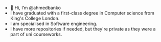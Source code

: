- 👋 Hi, I’m @ahmedbanko
- I have graduated with a first-class degree in Computer science from King's College London.
- I am specialised in Software engineering.
- I have more repositories if needed, but they're private as they were a part of uni courseworks.

<!---
ahmedbanko/ahmedbanko is a ✨ special ✨ repository because its `README.md` (this file) appears on your GitHub profile.
You can click the Preview link to take a look at your changes.
--->
